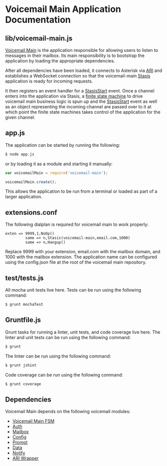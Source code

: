 # Voicemail Main Application Documentation

## lib/voicemail-main.js

[Voicemail Main](https://github.com/asterisk/node-voicemail-main) is the application responsible for allowing users to listen to messages in their mailbox. Its main responsibility is to bootstrap the application by loading the appropriate dependencies.

After all dependencies have been loaded, it connects to Asterisk via [ARI](https://wiki.asterisk.org/wiki/pages/viewpage.action?pageId=29395573) and establishes a WebSocket connection so that the voicemail-main [Stasis](https://wiki.asterisk.org/wiki/display/AST/Asterisk+13+Application_Stasis) application is ready for incoming requests.

It then registers an event handler for a [StasisStart](https://wiki.asterisk.org/wiki/display/AST/Asterisk+13+REST+Data+Models#Asterisk13RESTDataModels-StasisStart) event. Once a channel enters into the application via Stasis, a [finite state machine](https://github.com/asterisk/node-voicemail-main-fsm) to drive voicemail main business logic is spun up and the [StasisStart](https://wiki.asterisk.org/wiki/display/AST/Asterisk+13+REST+Data+Models#Asterisk13RESTDataModels-StasisStart) event as well as an object representing the incoming channel are passed over to it at which point the finite state machines takes control of the application for the given channel.

## app.js

The application can be started by running the following:

```bash
$ node app.js
```

or by loading it as a module and starting it manually:

```JavaScript
var voicemailMain = require('voicemail-main');

voicemailMain.create();
```

This allows the application to be run from a terminal or loaded as part of a larger application.

## extensions.conf

The following dialplan is required for voicemail main to work properly:

```
exten => 9999,1,NoOp()
         same => n,Stasis(voicemail-main,email.com,1000)
         same => n,Hangup()
```

Replace 9999 with your extension, email.com with the mailbox domain, and 1000 with the mailbox extension. The application name can be configured using the config.json file at the root of the voicemail main repository.

## test/tests.js

All mocha unit tests live here. Tests can be run using the following command:

```bash
$ grunt mochaTest
```

## Gruntfile.js

Grunt tasks for running a linter, unit tests, and code coverage live here. The linter and unit tests can be run using the following command:

```bash
$ grunt
```

The linter can be run using the following command:

```bash
$ grunt jshint
```

Code coverage can be run using the following command:

```bash
$ grunt coverage
```

## Dependencies

Voicemail Main depends on the following voicemail modules:

- [Voicemail Main FSM](voicemail-main-fsm.md)
- [Auth](auth.md)
- [Mailbox](mailbox.md)
- [Config](config.md)
- [Prompt](prompt.md)
- [Data](data.md)
- [Notify](notify.md)
- [ARI Wrapper](ari.md)
